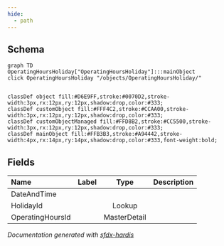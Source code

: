 ```yaml
---
hide:
  - path
---
```



## Schema

```mermaid
graph TD
OperatingHoursHoliday["OperatingHoursHoliday"]:::mainObject
click OperatingHoursHoliday "/objects/OperatingHoursHoliday/"


classDef object fill:#D6E9FF,stroke:#0070D2,stroke-width:3px,rx:12px,ry:12px,shadow:drop,color:#333;
classDef customObject fill:#FFF4C2,stroke:#CCAA00,stroke-width:3px,rx:12px,ry:12px,shadow:drop,color:#333;
classDef customObjectManaged fill:#FFD8B2,stroke:#CC5500,stroke-width:3px,rx:12px,ry:12px,shadow:drop,color:#333;
classDef mainObject fill:#FFB3B3,stroke:#A94442,stroke-width:4px,rx:14px,ry:14px,shadow:drop,color:#333,font-weight:bold;

```


<!-- Object description -->

## Fields

| Name      | Label | Type | Description |
| :-------- | :---- | :--: | :---------- | 
| DateAndTime |  |  | <!-- --> |
| HolidayId |  | Lookup | <!-- --> |
| OperatingHoursId |  | MasterDetail | <!-- --> |








_Documentation generated with [sfdx-hardis](https://sfdx-hardis.cloudity.com)_

